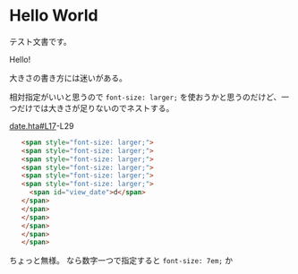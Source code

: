 # Hello World

テスト文書です。

Hello!

大きさの書き方には迷いがある。

相対指定がいいと思うので `font-size: larger;` を使おうかと思うのだけど、一つだけでは大きさが足りないのでネストする。

[date.hta#L17](https://github.com/hs9587/date_calender/blob/20191027-0/date.hta#L17)-L29  
```html
   <span style="font-size: larger;">
   <span style="font-size: larger;">
   <span style="font-size: larger;">
   <span style="font-size: larger;">
   <span style="font-size: larger;">
   <span style="font-size: larger;">
     <span id="view_date">d</span>
   </span>
   </span>
   </span>
   </span>
   </span>
   </span>
```
ちょっと無様。
なら数字一つで指定すると `font-size: 7em;` か  

